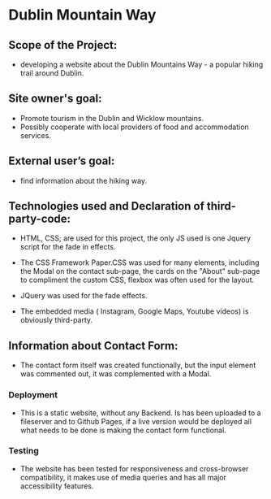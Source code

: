 # Dublin Mountain Way #

## Scope of the Project: 
- developing a website about the Dublin  Mountains Way - a popular hiking trail around Dublin.

## Site owner's goal:
- Promote tourism in the Dublin and Wicklow mountains.
- Possibly cooperate with local providers of food and accommodation services.

## External user’s goal:
- find information about the hiking way.

## Technologies used and Declaration of third-party-code:

- HTML, CSS; are used for this project, the only JS used is one Jquery script for the fade in effects.

- The CSS Framework Paper.CSS was used for many elements, including the Modal on the contact sub-page,  the cards on the "About" sub-page to compliment the custom CSS, flexbox was often used for the layout.
- JQuery was used for the fade effects.
- The embedded media ( Instagram, Google Maps, Youtube videos) is obviously third-party.



## Information about Contact Form:
- The contact form itself was created functionally, but the input element was commented out, it was complemented with a Modal.

### Deployment

- This is a static website, without any Backend. Is has been uploaded to a fileserver and to Github Pages, if a live version would be deployed all what needs to be done is making the contact form functional.

### Testing
- The website has been tested for responsiveness and cross-browser compatibility, it makes use of media queries and has all major accessibility features.